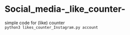 # Social_media-_like_counter-
simple code for (like) counter  
`python3 likes_counter_Instagram.py account` 
